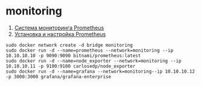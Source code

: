 # monitoring

1. [Система мониторинга Prometheus](https://help.reg.ru/support/servery-vps/oblachnyye-servery/ustanovka-programmnogo-obespecheniya/sistema-monitoringa-prometheus#1)
2. [Установка и настройка Prometheus](https://timeweb.cloud/tutorials/servers/ustanovka-i-nastrojka-prometheus)


```
sudo docker network create -d bridge monitoring
sudo docker run -d --name=prometheus --network=monitoring --ip 10.10.10.10 -p 9090:9090 bitnami/prometheus:latest
sudo docker run -d --name=node_exporter --network=monitoring --ip 10.10.10.11 -p 9100:9100 carlosedp/node_exporter
sudo docker run -d --name=grafana --network=monitoring--ip 10.10.10.12 -p 3000:3000 grafana/grafana-enterprise
```
